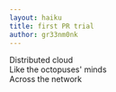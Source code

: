 ```yaml
---
layout: haiku
title: first PR trial
author: gr33nm0nk
---
```

Distributed cloud  
Like the octopuses' minds  
Across the network  
